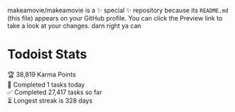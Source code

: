 makeamovie/makeamovie is a ✨ special ✨ repository because its `README.md` (this file) appears on your GitHub profile.
You can click the Preview link to take a look at your changes. darn right ya can

# Todoist Stats

<!-- TODO-IST:START -->
🏆  38,819 Karma Points           
🌸  Completed 1 tasks today           
✅  Completed 27,417 tasks so far           
⏳  Longest streak is 328 days
<!-- TODO-IST:END -->